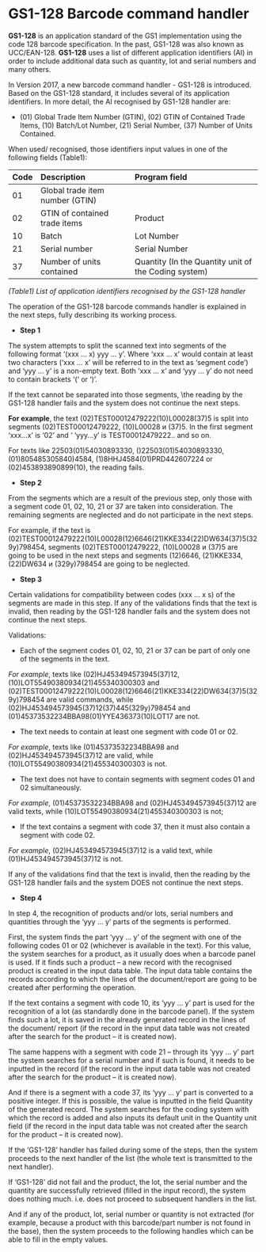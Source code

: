 # GS1-128 Barcode command handler

**GS1-128** is an application standard of the GS1 implementation using the code 128 barcode specification. In the past, GS1-128 was also known as UCC/EAN-128. **GS1-128** uses a list of different application identifiers (AI) in order to include additional data such as quantity, lot and serial numbers and many others.

In Version 2017, a new barcode command handler - GS1-128 is introduced. Based on the GS1-128 standard, it includes several of its application identifiers. In more detail, the AI recognised by GS1-128 handler are:

- (01) Global Trade Item Number (GTIN), (02) GTIN of Contained Trade Items, (10) Batch/Lot Number, (21) Serial Number, (37) Number of Units Contained. 

When used/ recognised, those identifiers input values in one of the following fields (Table1):
 
|Code|Description|Program field
|:--|:--|:--
|01| Global trade item number (GTIN)| 
|02| GTIN of contained trade items|Product
|10| Batch|Lot Number| Lot
|21| Serial number| Serial Number
|37| Number of units contained| Quantity (In the Quantity unit of the Coding system)

   *(Table1) List of application identifiers recognised by the GS1-128 handler*
 
The operation of the GS1-128 barcode commands handler is explained in the next steps, fully describing its working process.
 
- **Step 1**

The system attempts to split the scanned text into segments of the following format ‘(xxx ... x) yyy ... y’.  Where ‘xxx ... x’ would contain at least two characters (‘xxx ... x’ will be referred to in the text as ‘segment code’) and ‘yyy ... y’ is a non-empty text. Both ‘xxx ... x’ and ‘yyy ... y’ do not need to contain brackets ‘(‘ or ‘)’.

If the text cannot be separated into those segments, \the reading by the GS1-128 handler fails and the system does not continue the next steps.

**For  example**, the text (02)TEST00012479222(10)L00028(37)5 is split into segments (02)TEST00012479222, (10)L00028 и (37)5. In the first segment ‘xxx...x’ is ‘02’ and ‘ ‘yyy...y’ is TEST00012479222.. and so on.

For texts like 22503(01)54030893330, ()22503(01)54030893330, (01)805485305840)4584, (1)8HHJ4584(01)PRD442607224 or (02)453893890899(10), the reading fails.
 
- **Step 2**

From the segments which are a result of the previous step, only those with a segment code 01, 02, 10, 21 or 37 are taken into consideration. The remaining segments are neglected and do not participate in the next steps.

For example, if the text is (02)TEST00012479222(10)L00028(12)6646(21)KKE334(22)DW634(37)5(329y)798454, segments (02)TEST00012479222, (10)L00028 и (37)5 are going to be used in the next steps and segments (12)6646, (21)KKE334, (22)DW634 и (329y)798454 are going to be neglected.
 
- **Step 3**

Certain validations for compatibility between codes (xxx ... x s) of the segments are made in this step. If any of the validations finds that the text is invalid, then reading by the GS1-128 handler fails and the system does not continue the next steps.

Validations:</br>

- Each of the segment codes 01, 02, 10, 21 or 37 can be part of only one of the segments in the text. </br>

*For example*, texts like (02)HJ453494573945(37)12, (10)LОТ55490380934(21)455340300303 and </br>
(02)TEST00012479222(10)L00028(12)6646(21)KKE334(22)DW634(37)5(329y)798454 are valid commands, while </br>
(02)HJ453494573945(37)12(37)445(329y)798454 and (01)45373532234BBA98(01)YYE436373(10)LOT17 are not.

- The text needs to contain at least one segment with code 01 or 02.

*For example*, texts like (01)45373532234BBA98 and (02)HJ453494573945(37)12 are valid, while (10)LОТ55490380934(21)455340300303 is not.</br>

- The text does not have to contain segments with segment codes 01 and 02 simultaneously.</br>

*For example*, (01)45373532234BBA98 and (02)HJ453494573945(37)12 are valid texts, while (10)LОТ55490380934(21)455340300303 is not;

- If the text contains a segment with code 37, then it must also contain a segment with code 02.</br>

*For example*, (02)HJ453494573945(37)12 is a valid text, while (01)HJ453494573945(37)12 is not.
 
If any of the validations find that the text is invalid, then the reading by the GS1-128 handler fails and the system DOES not continue the next steps.
 
- **Step 4**

In step 4, the recognition of products and/or lots, serial numbers and quantities through the ‘yyy ... y’ parts of the segments is performed.

First, the system finds the part ‘yyy ... y’ of the segment with one of the following codes 01 or 02 (whichever is available in the text). For this value, the system searches for a product, as it usually does when a barcode panel is used. If it finds such a product – a new record with the recognised product is created in the input data table. The input data table contains the records according to which the lines of the document/report are going to be created after performing the operation.

If the text contains a segment with code 10, its ‘yyy ... y’ part is used for the recognition of a lot (as standardly done in the barcode panel). If the system finds such a lot, it is saved in the already generated record in the lines of the document/ report (if the record in the input data table was not created after the search for the product – it is created now).

The same happens with a segment with code 21 – through its ‘yyy ... y’ part the system searches for a serial number and if such is found, it needs to be inputted in the record (if the record in the input data table was not created after the search for the product – it is created now).

And if there is a segment with a code 37, its ‘yyy ... y’ part is converted to a positive integer. If this is possible, the value is inputted in the field Quantity of the generated record. The system searches for the coding system with which the record is added and also inputs its default unit in the Quantity unit field (if the record in the input data table was not created after the search for the product – it is created now).
 
If the ‘GS1-128’ handler has failed during some of the steps, then the system proceeds to the next handler of the list (the whole text is transmitted to the next handler).

If ‘GS1-128’ did not fail and the product, the lot, the serial number and the quantity are successfully retrieved (filled in the input record), the system does nothing much. i.e. does not proceed to subsequent handlers in the list.

And if any of the product, lot, serial number or quantity is not extracted (for example, because a product with this barcode/part number is not found in the base), then the system proceeds to the following handles which can be able to fill in the empty values. 

